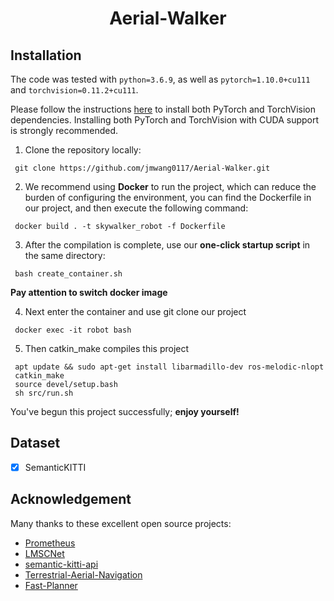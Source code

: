 

<div align="center">   
  
# Aerial-Walker
</div>



## Installation
The code was tested with `python=3.6.9`, as well as `pytorch=1.10.0+cu111` and `torchvision=0.11.2+cu111`. 

Please follow the instructions [here](https://pytorch.org/get-started/locally/) to install both PyTorch and TorchVision dependencies. Installing both PyTorch and TorchVision with CUDA support is strongly recommended.

1. Clone the repository locally:

```
 git clone https://github.com/jmwang0117/Aerial-Walker.git
```
2. We recommend using **Docker** to run the project, which can reduce the burden of configuring the environment, you can find the Dockerfile in our project, and then execute the following command:
```
 docker build . -t skywalker_robot -f Dockerfile
```
3. After the compilation is complete, use our **one-click startup script** in the same directory:
```
 bash create_container.sh
```

 **Pay attention to switch docker image**

4. Next enter the container and use git clone our project
```
 docker exec -it robot bash
```
5. Then catkin_make compiles this project
```
 apt update && sudo apt-get install libarmadillo-dev ros-melodic-nlopt
 catkin_make
 source devel/setup.bash
 sh src/run.sh
```

You've begun this project successfully; **enjoy yourself!**


## Dataset

- [x] SemanticKITTI




## Acknowledgement

Many thanks to these excellent open source projects:
- [Prometheus](https://github.com/amov-lab/Prometheus)
- [LMSCNet](https://github.com/astra-vision/LMSCNet)
- [semantic-kitti-api](https://github.com/PRBonn/semantic-kitti-api)
- [Terrestrial-Aerial-Navigation](https://github.com/ZJU-FAST-Lab/Terrestrial-Aerial-Navigation)
- [Fast-Planner](https://github.com/HKUST-Aerial-Robotics/Fast-Planner)

